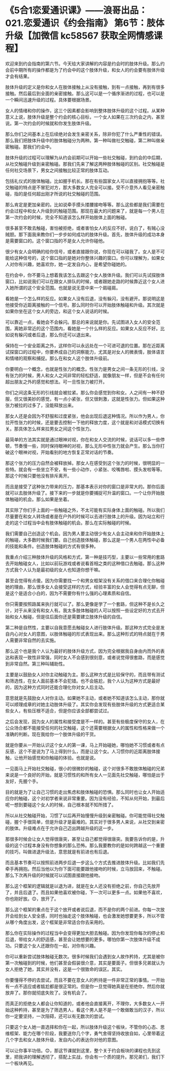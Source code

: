 # 《5合1恋爱通识课》——浪哥出品：021.恋爱通识《约会指南》 第6节：肢体升级【加微信 kc58567 获取全网情感课程】

欢迎来到约会指南的第六节。今天给大家讲解的内容是约会时的肢体升级。那么约会前中期所有的操作都是为了约会中的这个肢体升级，和女人的约会要有肢体升级才会有结果。

肢体升级的定义是你和女人在肢体接触上从没有接触，到有一点接触，再到有很多接触。然后最后到全面的亲密接触。那么这可以是一个循序渐进的过程，也可以是一个瞬间迅速升级的过程。具体要根据场景。

女人的情绪和你的操作，这三个因素都会影响到整体肢体升级的这个过程。从某种意义上说，肢体升级是整个约会的核心目标，一个女人如果在三次约会之内，甚至说。第一次约会的时候就和你发生肢体升级。

那么你们之间基本上在后续绝对会发生亲密关系，除非你犯了什么严重性的错误。那么我们把肢体升级中的肢体触碰分为两种。第一种叫做社交触碰，第二种叫做亲密触碰。那我们约会中。

肢体升级的过程可以理解为从约会前期可以开始一些社交触碰，到约会的中后期，从社交触碰升级到亲密触碰。那我们先来了解这两种肢体触碰的区别。社交触碰是任何社交场景下，男女之间接触比较正常的肢体互动。

包括礼仪式的肢体触碰。比如握手机长。那在有些国家女人可以直接拥抱等等。社交触碰的特点是不冒犯对方，那大多数女人完全可以接。受不介意外人看见亲密触碰，指的是任何超出刚才所说的社交触碰的范围。

那么肯定是更加亲密的。比如说牵手摸头搂腰接吻等等。那么这些都是我们需要在约会过程中和女人升级到的触碰范围。那现在最大的问题来了，就是每一个男人在第一次约会的时候，完全不知道该怎么样开始肢体上面的触碰。

很多甚至不敢去触碰，害怕被拒绝，或者害怕女人的反应不好。说白了，有贼心没贼胆。那下面我来教你们一步步如何成功的肢体升级。首先，肢体升级的成功本身是需要窗口的。这个窗口指的不是女人允许你碰他。

很少有女人会明确的给你信号，或者直接跟你说，你现在可以碰我了。女人是不可能给这种信号的，这个窗口指的是她对你整体兴趣的窗口。你可以理解为，如果女人对你有兴趣，她喜欢你，她一定发自内心，是希望你碰她的。

在约会中，你不要马上想着我该怎么去跟这个女人肢体升级。我们可以先试探肢体窗口，比如说我们可以在跟女人排队的时候，或者跟她走路的时候靠近这个女人进入她所谓的这个安全范围。也就是说无意中来一个肩碰肩。

看她是一个怎么样的反应。如果女人没有后退，没有躲闪，没有避开。那说明这是他接受你近距离接触的一个信号。那么同时你可以开始肢体触碰和升级。其次就是如果你坐在这个女人的旁边，和这个女人说话的时候。

可以靠近一点，看她会不会躲闪。那总的来说就是你。先试图进入女人的安全范围，离她非常近的这个范围内，看她是一个什么样的反应。如果女人反应不好。比如说有躲闪或者后退，那么你还可以退出来。

保持在一个安全距离之外，这样你可以永远处在一个可进可退的位置。那在近距离试探窗口的过程中，你要养成自己的洞察能力，尤其是对女人的微表情，肢体语言和情绪的观察和捕捉。那么在和女人这个肢体升级前。

你要明白一个概念，也就是性张力的概念。性张力是男女之间一条无形的引线，没有张力的时候，男人和女人之间非常的轻松舒适，就像朋友一样，但是不会有任何超出朋友之外的感觉和想法。可一旦性张力被打开。

你们之间这条无形的引线就会被拉紧。那么你会感觉到你和女。人之间有一种不舒服，但又很美妙的感觉，有一点小紧张，但又很刺激，这就是性张力。但如果这种张力被拉的过多了，没能释放出来。

那女人还是会因为不舒服和过度紧张，他会出现后退这种情况。所以作为男人，你拉开性张力的时候，还是要去控制一下他的释放力度，这个就是和对话模式切换有关。那具体怎么样来拉男女之间这个性张力。

最简单的方法其实就是通过眼神对视，你在和女人交流的时候，说话可以多一些停顿，节奏慢一些，同时保持眼神的对视，那么无形中性张力就会产生。那么当你打破这个眼神对视，开始看别的地方恢复正常对话的节奏。

那这个张力的压力自然会被释放掉。那女人在感受到这个张力的时候，很明显的一些特。就会有一些坐立不安，有一些小动作，小紧张、咬嘴唇啦、摸头发啦等等。那这个时候只要他没有排斥离开。

而且是接受了这种张力带来的压力，那基本表示对你的窗口是非常大的。那你后面就可以去肢体升级了。接下来的一步就是你要捕捉可升温的窗口。一个让你开始肢体触碰的机会。那么如果是坐着。

其实除了你们手上面的一些触碰之外，不太可能有实际身体上面的触碰。所以我们尽量要在和女人转场或者是在户外的时候可以去进行肢体上的升级。因为站立和行走的这个过程当中会有肢体触碰的机会。那么在实际触碰的时候。

我们需要自己创造这个机会。因为男人要主动很少有女人会主动来和你开始肢体上的触碰，大多数时候我们要。自己创造肢体触碰，那么这是一个男人在两性中必备的技能和条件。创造肢体触碰的方式有很多种。

我重点介绍三种肢体升级的风格和方式，第一种是技巧型，主要以一些常用的套路去开始触碰女人，比如以前玩游戏或者说看首相之类的这种借口去触碰。那么这种方式我个人认为是最初级的女人也知道你想干嘛。

甚至会觉得有点傻。因为你需要找一个和男女框架没有关系的借口来合理化你触碰她的理由，那么很多女人会接受这样的方式，经验丰富的女人会觉得有点无聊，但是这个是适合小白的，因为不需要你有什么强的心理素质和自信。

你只需要按照路属来执行就可以了。那么更像是学了一个套路，但这种不是长久之计，对于从来没有和女人有。我太多肢体触碰的人可以按照一些设定好的方式去开始和女人触碰，但是往后面你还是需要建立肢体升级的自信。

第二种是自然性，主要以自我意愿去触碰女人进行肢体升级。那这种方式完全是发自内心对女人的意图，以肢体触碰的形式表现出来。那么这种形式的特点就在于男人需要非常自然的去实施。

那么这个也是我个人认为最好的肢体升级方式，因为完全根据我自身由内而外的表达和表现一致性非常强，同时女人不会感到很刻意，或者说觉得很套路，而是感觉到非常自然。第三种叫辅助性。

主要是以鼓励女人对你主动触碰为主。那么这种方式是比较保守的，而且带有测试和筛选性，在女人面前基本不会犯错。也不会尴尬，我个人认为这种方式是最好的，因为这种方式同时还能合理化你对女人后主动。

意思就是先鼓励女人对你主动。如果她不主动，或者她不知道该怎么主动，那你就可以顺理成章的对她主动肢体升级了。其实你会发现有些肢体升级的方式更适合某些女人，有些压根不适合，但是你应该全部都尝试过。

之后会发现，因为女人的属性和接受度是不一样的。甚至有些极度保守的女人，在公众场合都不能接受任何的社交触碰，这个还需要根据女人的属性和性格来做一个准确的判断。现在我给你一个肢体升级的干货。

就是你要从一开始认识这个女人的第一课，马上开始碰她，哪怕她不习惯或者有点反感，这个不是说为了马上得到什么，而是让这个女。人习惯你的近距离肢体接触，让他开始感觉和你触碰的体验。也就是说。

一见面马上开始社交触碰，很小的很微妙的触碰，这个对很多不敢肢体触碰的兄弟来说是一个良好的开始，就是习惯性的和所有女人一见面先社交触碰，哪怕是出于友好，先握个手。

目的就是为了让自己习惯的走出焦虑和肢体触碰的恐惧。那么同时也让女人开始适应你的触碰，这个对初学者来说非常重要。因为没有经验，不知从何开始，到最后呢一想到要碰这个女人的时候，自己根本就不知所措了。

所以从社交触碰开始，习惯了以后再开始慢慢升级到亲密触碰。你可能觉得社交触碰，握个手很简单，但是升级才是最难的。其实对于很多男人来说，从社交到亲密的肢体。升级难点在于允许自己迈出跨越升级的这一步。

那很多时候会让女人觉得很唐突，甚至让自己都觉得很唐突。我要告诉你的是，升级的这个过程本身没有你想象的那么恐怖。那么我要教你的是如何跨越这一个重要的技巧，叫做进退升级法，意思就是有前进也有后退。

而且基本节奏可以按照前进两步后退一步这么个方式去推进肢体升级。比如我们先牵手再拥抱。然后当他以为你下面可能要跟他接吻的时候，立马放回来，不触碰。那么下次再升级的时候就可以试图直接跟他接吻。

那么这个框架的逻辑就是以退为进，就是在女人还没有拒绝之前，你自己先放开了，并且后退了。而且如果他喜欢被你碰，下一次可以更多一点。如果他不喜欢，你也刚好放。😊，放开了。

那么这个框架的重点在于这个放开或者说后退，而不是你的两个前进。你每一次放开会给到女人安全感，同时也抽走这个肢体触碰，也会激发她想要更多，所以不管从哪个角度出发，这个框架是非常适合你去采用的。

那么你在实际操作的过程当中会变得更加大胆去触碰。因为你发现你每次的停止和后退，带给女人的舒适感，甚至会让她想要的更多。哪怕你第一次肢体升级不成功。只要这个女人还跟你在一起，对你有兴趣。

你可以重新尝试肢体触碰无数次。很多时候我们会遇到女人故作矜持，尤其是被你第一次触碰到的时候，他们甚至会假装很介意，其实是要面子。但很多兄弟就认为女人拒绝了她，其实并没有，这是一个很致命的误区。其实。

你要懂得不停的去尝试，而且不要在意女人的矜持是一件非常正常的事情。一开始有一点不适应或者尴尬都是很正常的。但是你一旦觉得她真是在拒绝你，然后你就放弃了。那你就彻底失败了。没有机会了。

而真正的拒绝女人都会让你知道的，或者他会直接离开，不理你，大多数女人一开始这种矜持，甚至是为了筛选男人，看这个男人是不是一个敢做敢当的汉子，所以你一定要坚持，一次阻碍，还可以有无数次的尝试。

只要这个女人她一直选择和你在一起，所以肢体升级这个板块，不管你的心态、思维框架、能力在哪个阶段，我要送你几个字，勇气舍得坚持收放自如，心里带着这几个字去和女人肢体升级，发自内心的表达你对他的意图。

可以让你事半功倍。😊，那这节课就到这里，整个关于约会板块的课程也先到这里，把我讲的理解透彻了，搭配上实战，你会有一个质的提升。那兄弟们，我们下一个板块再见。

